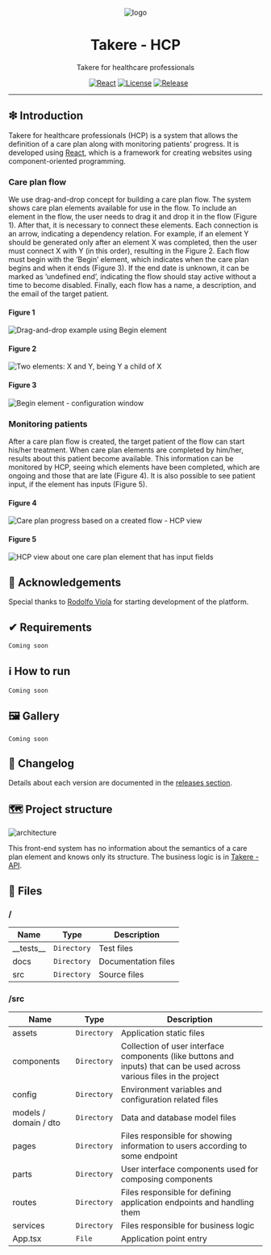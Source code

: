 
<p align='center'>
<img src='https://raw.githubusercontent.com/takere/.github/main/docs/images/logo/logo.png' alt="logo" />
</p>

<h1 align='center'>Takere - HCP</h1>
<p align='center'>Takere for healthcare professionals</p>
<p align="center">
	<a href="https://github.com/takere/takere-hcp/actions/workflows/windows.yml"><img src="https://github.com/takere/takere-hcp/actions/workflows/windows.yml/badge.svg" alt=""></a>
	<a href="https://github.com/takere/takere-hcp/actions/workflows/macos.yml"><img src="https://github.com/takere/takere-hcp/actions/workflows/macos.yml/badge.svg" alt=""></a>
	<a href="https://github.com/takere/takere-hcp/actions/workflows/ubuntu.yml"><img src="https://github.com/takere/takere-hcp/actions/workflows/ubuntu.yml/badge.svg" alt=""></a>
	<a href="https://reactnative.dev/"><img src="https://img.shields.io/badge/React-14.0+-D0008F.svg" alt="React"></a>
	<a href="https://github.com/takere/takere-hcp/blob/master/LICENSE"><img src="https://img.shields.io/github/license/takere/takere-hcp" alt="License"></a>
	<a href="https://github.com/takere/takere-hcp/releases"><img src="https://img.shields.io/github/v/release/takere/takere-hcp" alt="Release"></a>
</p>

<hr />

## ❇ Introduction
Takere for healthcare professionals (HCP) is a system that allows the definition of a care plan along with monitoring patients’ progress. It is developed using [React](https://reactjs.org), which is a framework for creating websites using component-oriented programming.

### Care plan flow
We use drag-and-drop concept for building a care plan flow. The system shows care plan elements available for use in the flow. To include an element in the flow, the user needs to drag it and drop it in the flow (Figure 1). After that, it is necessary to connect these elements. Each connection is an arrow, indicating a dependency relation. For example, if an element Y should be generated only after an element X was completed, then the user must connect X with Y (in this order), resulting in the Figure 2.
Each flow must begin with the ’Begin’ element, which indicates when the care plan begins and when it ends (Figure 3). If the end date is unknown, it can be marked as ’undefined end’, indicating the flow should stay active without a time to become disabled. Finally, each flow has a name, a description, and the email of the target patient.

#### Figure 1

![Drag-and-drop example using Begin element](https://raw.githubusercontent.com/takere/takere-hcp/master/docs/images/explanation/begin-drag-drop.png)

#### Figure 2

![Two elements: X and Y, being Y a child of X](https://raw.githubusercontent.com/takere/takere-hcp/master/docs/images/explanation/xy.png)

#### Figure 3

![Begin element - configuration window](https://raw.githubusercontent.com/takere/takere-hcp/master/docs/images/explanation/begin-configuration.png)

### Monitoring patients
After a care plan flow is created, the target patient of the flow can start his/her treatment. When care plan elements are completed by him/her, results about this patient become available. This information can be monitored by HCP, seeing which elements have been completed, which are ongoing and those that are late (Figure 4). It is also possible to see patient input, if the element has inputs (Figure 5).

#### Figure 4

![Care plan progress based on a created flow - HCP view](https://raw.githubusercontent.com/takere/takere-hcp/master/docs/images/explanation/hcp-patients.png)

#### Figure 5

![HCP view about one care plan element that has input fields](https://raw.githubusercontent.com/takere/takere-hcp/master/docs/images/explanation/patient-progress-details.png)


## 👥 Acknowledgements
Special thanks to [Rodolfo Viola](https://github.com/rodolfoviolac) for starting development of the platform.

## ✔ Requirements

```
Coming soon
```

## ℹ How to run

```
Coming soon
```

## 🖼 Gallery

```
Coming soon
```


## 🚩 Changelog
Details about each version are documented in the [releases section](https://github.com/takere/takere-hcp/releases).

## 🗺 Project structure
![architecture](https://raw.githubusercontent.com/takere/takere-hcp/master/docs/images/design/architecture.png)

This front-end system has no information about the semantics of a care plan element and knows only its structure. The business logic is in [Takere - API](https://github.com/takere/takere-api).

## 📁 Files

### /
|        Name        |Type|Description|
|----------------|-------------------------------|-----------------------------|
|\_\_tests\_\_|`Directory`|Test files|
|docs |`Directory`|Documentation files|
|src     |`Directory`| Source files|

### /src
|        Name        |Type|Description|
|----------------|-------------------------------|-----------------------------|
|assets|`Directory`|Application static files|
|components|`Directory`|Collection of user interface components (like buttons and inputs) that can be used across various files in the project|
|config|`Directory`|Environment variables and configuration related files|
|models / domain / dto|`Directory`|Data and database model files|
|pages|`Directory`|Files responsible for showing information to users according to some endpoint|
|parts|`Directory`|User interface components used for composing components|
|routes|`Directory`|Files responsible for defining application endpoints and handling them|
|services|`Directory`|Files responsible for business logic|
|App.tsx|`File`|Application point entry|

